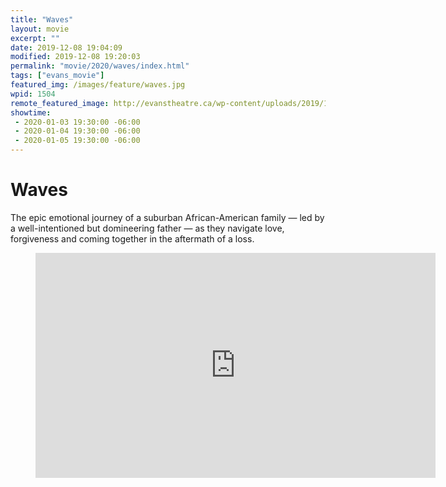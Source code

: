 ```yaml
---
title: "Waves"
layout: movie
excerpt: ""
date: 2019-12-08 19:04:09
modified: 2019-12-08 19:20:03
permalink: "movie/2020/waves/index.html"
tags: ["evans_movie"]
featured_img: /images/feature/waves.jpg
wpid: 1504
remote_featured_image: http://evanstheatre.ca/wp-content/uploads/2019/12/waves.jpg
showtime: 
 - 2020-01-03 19:30:00 -06:00
 - 2020-01-04 19:30:00 -06:00
 - 2020-01-05 19:30:00 -06:00
---
```


# Waves

The epic emotional journey of a suburban African-American family — led by a well-intentioned but domineering father — as they navigate love, forgiveness and coming together in the aftermath of a loss.

<figure class="wp-block-embed-youtube wp-block-embed is-type-video is-provider-youtube wp-embed-aspect-16-9 wp-has-aspect-ratio"><div class="wp-block-embed__wrapper"><span class="embed-youtube" style="text-align:center; display: block;"><iframe allowfullscreen="true" class="youtube-player" height="360" loading="lazy" sandbox="allow-scripts allow-same-origin allow-popups allow-presentation" src="https://www.youtube.com/embed/V5z3cr8AB5g?version=3&rel=1&showsearch=0&showinfo=1&iv_load_policy=1&fs=1&hl=en-US&autohide=2&wmode=transparent" style="border:0;" width="640"></iframe></span></div></figure>